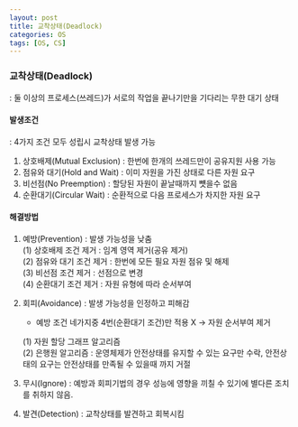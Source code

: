 ```yaml
---
layout: post
title: 교착상태(Deadlock)
categories: OS
tags: [OS, CS]
---
```


### 교착상태(Deadlock)
: 둘 이상의 프로세스(쓰레드)가 서로의 작업을 끝나기만을 기다리는 무한 대기 상태

#### 발생조건 
: 4가지 조건 모두 성립시 교착상태 발생 가능
1. 상호배제(Mutual Exclusion) : 한번에 한개의 쓰레드만이 공유지원 사용 가능
2. 점유와 대기(Hold and Wait) : 이미 자원을 가진 상태로 다른 자원 요구
3. 비선점(No Preemption) : 할당된 자원이 끝날때까지 뻇을수 없음
4. 순환대기(Circular Wait) : 순환적으로 다음 프로세스가 차지한 자원 요구


#### 해결방법
1. 예방(Prevention) : 발생 가능성을 낮춤  
   (1) 상호배제 조건 제거 : 임계 영역 제거(공유 제거)  
   (2) 점유와 대기 조건 제거 : 한번에 모든 필요 자원 점유 및 해제  
   (3) 비선점 조건 제거 : 선점으로 변경  
   (4) 순환대기 조건 제거 : 자원 유형에 따라 순서부여

2. 회피(Avoidance) : 발생 가능성을 인정하고 피해감  
   - 예방 조건 네가지중 4번(순환대기 조건)만 적용 X → 자원 순서부여 제거

    (1) 자원 할당 그래프 알고리즘  
    (2) 은행원 알고리즘 : 운영체제가 안전상태를 유지할 수 있는 요구만 수락, 안전상태의 요구는 안전상태를 만족될 수 있을때 까지 거절   
    

3. 무시(Ignore) : 예방과 회피기법의 경우 성능에 영향을 끼칠 수 있기에 별다른 조치를 취하지 않음.

4. 발견(Detection) : 교착상태를 발견하고 회복시킴